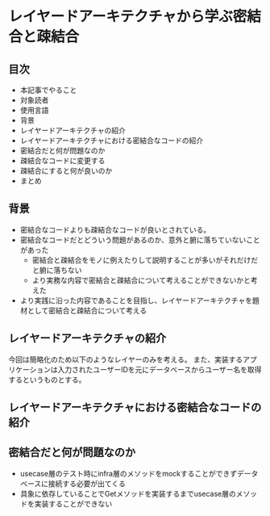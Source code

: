 # レイヤードアーキテクチャから学ぶ密結合と疎結合
## 目次
  - 本記事でやること
  - 対象読者
  - 使用言語
  - 背景
  - レイヤードアーキテクチャの紹介
  - レイヤードアーキテクチャにおける密結合なコードの紹介
  - 密結合だと何が問題なのか
  - 疎結合なコードに変更する
  - 疎結合にすると何が良いのか
  - まとめ

## 背景
- 密結合なコードよりも疎結合なコードが良いとされている。
- 密結合なコードだとどういう問題があるのか、意外と腑に落ちていないことがあった
  - 密結合と疎結合をモノに例えたりして説明することが多いがそれだけだと腑に落ちない
  - より実務な内容で密結合と疎結合について考えることができないかと考えた
- より実践に沿った内容であることを目指し、レイヤードアーキテクチャを題材として密結合と疎結合について考える

## レイヤードアーキテクチャの紹介

今回は簡略化のため以下のようなレイヤーのみを考える。
また、実装するアプリケーションは入力されたユーザーIDを元にデータベースからユーザー名を取得するというものとする。

## レイヤードアーキテクチャにおける密結合なコードの紹介

## 密結合だと何が問題なのか
- usecase層のテスト時にinfra層のメソッドをmockすることができずデータベースに接続する必要が出てくる
- 具象に依存していることでGetメソッドを実装するまでusecase層のメソッドを実装することができない
